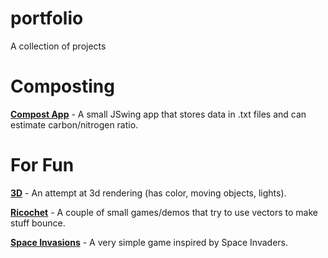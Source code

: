 # portfolio
A collection of projects
# Composting
[**Compost App**](https://github.com/alie6645/ia) - A small JSwing app that stores data in .txt files and can estimate carbon/nitrogen ratio.

# For Fun
[**3D**](https://github.com/alie6645/Scene3d) - An attempt at 3d rendering (has color, moving objects, lights).

[**Ricochet**](https://github.com/alie6645/Ricochet) - A couple of small games/demos that try to use vectors to make stuff bounce.

[**Space Invasions**](https://github.com/alie6645/SpaceInvader) - A very simple game inspired by Space Invaders.
